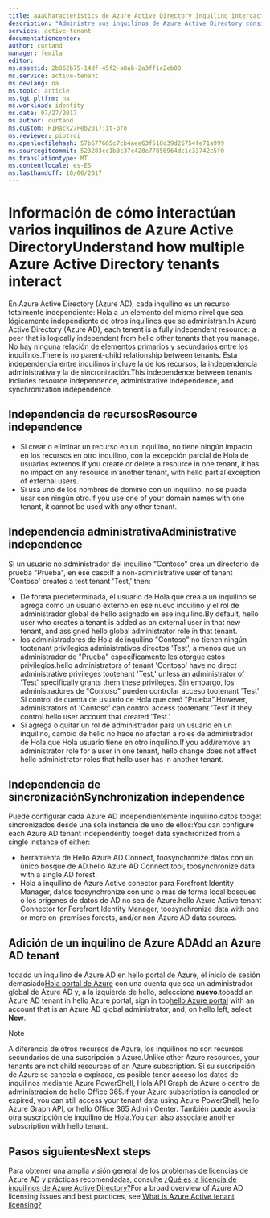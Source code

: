 ```yaml
---
title: aaaCharacteristics de Azure Active Directory inquilino intercaction | Documentos de Microsoft
description: "Administre sus inquilinos de Azure Active Directory considerándolos como recursos completamente independientes."
services: active-tenant
documentationcenter: 
author: curtand
manager: femila
editor: 
ms.assetid: 2b862b75-14df-45f2-a8ab-2a3ff1e2eb08
ms.service: active-tenant
ms.devlang: na
ms.topic: article
ms.tgt_pltfrm: na
ms.workload: identity
ms.date: 07/27/2017
ms.author: curtand
ms.custom: H1Hack27Feb2017;it-pro
ms.reviewer: piotrci
ms.openlocfilehash: 57b677665c7cb4aee63f518c39d26754fe71a999
ms.sourcegitcommit: 523283cc1b3c37c428e77850964dc1c33742c5f0
ms.translationtype: MT
ms.contentlocale: es-ES
ms.lasthandoff: 10/06/2017
---
```

# <a name="understand-how-multiple-azure-active-directory-tenants-interact"></a><span data-ttu-id="78a1f-103">Información de cómo interactúan varios inquilinos de Azure Active Directory</span><span class="sxs-lookup"><span data-stu-id="78a1f-103">Understand how multiple Azure Active Directory tenants interact</span></span>

<span data-ttu-id="78a1f-104">En Azure Active Directory (Azure AD), cada inquilino es un recurso totalmente independiente: Hola a un elemento del mismo nivel que sea lógicamente independiente de otros inquilinos que se administran.</span><span class="sxs-lookup"><span data-stu-id="78a1f-104">In Azure Active Directory (Azure AD), each tenent is a fully independent resource: a peer that is logically independent from hello other tenants that you manage.</span></span> <span data-ttu-id="78a1f-105">No hay ninguna relación de elementos primarios y secundarios entre los inquilinos.</span><span class="sxs-lookup"><span data-stu-id="78a1f-105">There is no parent-child relationship between tenants.</span></span> <span data-ttu-id="78a1f-106">Esta independencia entre inquilinos incluye la de los recursos, la independencia administrativa y la de sincronización.</span><span class="sxs-lookup"><span data-stu-id="78a1f-106">This independence between tenants includes resource independence, administrative independence, and synchronization independence.</span></span>

## <a name="resource-independence"></a><span data-ttu-id="78a1f-107">Independencia de recursos</span><span class="sxs-lookup"><span data-stu-id="78a1f-107">Resource independence</span></span>
* <span data-ttu-id="78a1f-108">Si crear o eliminar un recurso en un inquilino, no tiene ningún impacto en los recursos en otro inquilino, con la excepción parcial de Hola de usuarios externos.</span><span class="sxs-lookup"><span data-stu-id="78a1f-108">If you create or delete a resource in one tenant, it has no impact on any resource in another tenant, with hello partial exception of external users.</span></span> 
* <span data-ttu-id="78a1f-109">Si usa uno de los nombres de dominio con un inquilino, no se puede usar con ningún otro.</span><span class="sxs-lookup"><span data-stu-id="78a1f-109">If you use one of your domain names with one tenant, it cannot be used with any other tenant.</span></span>

## <a name="administrative-independence"></a><span data-ttu-id="78a1f-110">Independencia administrativa</span><span class="sxs-lookup"><span data-stu-id="78a1f-110">Administrative independence</span></span>
<span data-ttu-id="78a1f-111">Si un usuario no administrador del inquilino "Contoso" crea un directorio de prueba "Prueba", en ese caso:</span><span class="sxs-lookup"><span data-stu-id="78a1f-111">If a non-administrative user of tenant 'Contoso' creates a test tenant 'Test,' then:</span></span>

* <span data-ttu-id="78a1f-112">De forma predeterminada, el usuario de Hola que crea a un inquilino se agrega como un usuario externo en ese nuevo inquilino y el rol de administrador global de hello asignado en ese inquilino.</span><span class="sxs-lookup"><span data-stu-id="78a1f-112">By default, hello user who creates a tenant is added as an external user in that new tenant, and assigned hello global administrator role in that tenant.</span></span>
* <span data-ttu-id="78a1f-113">los administradores de Hola de inquilino "Contoso" no tienen ningún tootenant privilegios administrativos directos 'Test', a menos que un administrador de "Prueba" específicamente les otorgue estos privilegios.</span><span class="sxs-lookup"><span data-stu-id="78a1f-113">hello administrators of tenant 'Contoso' have no direct administrative privileges tootenant 'Test,' unless an administrator of 'Test' specifically grants them these privileges.</span></span> <span data-ttu-id="78a1f-114">Sin embargo, los administradores de "Contoso" pueden controlar acceso tootenant 'Test' Si control de cuenta de usuario de Hola que creó "Prueba".</span><span class="sxs-lookup"><span data-stu-id="78a1f-114">However, administrators of 'Contoso' can control access tootenant 'Test' if they control hello user account that created 'Test.'</span></span>
* <span data-ttu-id="78a1f-115">Si agrega o quitar un rol de administrador para un usuario en un inquilino, cambio de hello no hace no afectan a roles de administrador de Hola que Hola usuario tiene en otro inquilino.</span><span class="sxs-lookup"><span data-stu-id="78a1f-115">If you add/remove an administrator role for a user in one tenant, hello change does not affect hello administrator roles that hello user has in another tenant.</span></span>

## <a name="synchronization-independence"></a><span data-ttu-id="78a1f-116">Independencia de sincronización</span><span class="sxs-lookup"><span data-stu-id="78a1f-116">Synchronization independence</span></span>
<span data-ttu-id="78a1f-117">Puede configurar cada Azure AD independientemente inquilino datos tooget sincronizados desde una sola instancia de uno de ellos:</span><span class="sxs-lookup"><span data-stu-id="78a1f-117">You can configure each Azure AD tenant independently tooget data synchronized from a single instance of either:</span></span>

* <span data-ttu-id="78a1f-118">herramienta de Hello Azure AD Connect, toosynchronize datos con un único bosque de AD.</span><span class="sxs-lookup"><span data-stu-id="78a1f-118">hello Azure AD Connect tool, toosynchronize data with a single AD forest.</span></span>
* <span data-ttu-id="78a1f-119">Hola a inquilino de Azure Active conector para Forefront Identity Manager, datos toosynchronize con uno o más de forma local bosques o los orígenes de datos de AD no sea de Azure.</span><span class="sxs-lookup"><span data-stu-id="78a1f-119">hello Azure Active tenant Connector for Forefront Identity Manager, toosynchronize data with one or more on-premises forests, and/or non-Azure AD data sources.</span></span>

## <a name="add-an-azure-ad-tenant"></a><span data-ttu-id="78a1f-120">Adición de un inquilino de Azure AD</span><span class="sxs-lookup"><span data-stu-id="78a1f-120">Add an Azure AD tenant</span></span>
<span data-ttu-id="78a1f-121">tooadd un inquilino de Azure AD en hello portal de Azure, el inicio de sesión demasiado[Hola portal de Azure](https://portal.azure.com) con una cuenta que sea un administrador global de Azure AD y, a la izquierda de hello, seleccione **nuevo**.</span><span class="sxs-lookup"><span data-stu-id="78a1f-121">tooadd an Azure AD tenant in hello Azure portal, sign in too[hello Azure portal](https://portal.azure.com) with an account that is an Azure AD global administrator, and, on hello left, select **New**.</span></span>

> [!NOTE]
> <span data-ttu-id="78a1f-122">A diferencia de otros recursos de Azure, los inquilinos no son recursos secundarios de una suscripción a Azure.</span><span class="sxs-lookup"><span data-stu-id="78a1f-122">Unlike other Azure resources, your tenants are not child resources of an Azure subscription.</span></span> <span data-ttu-id="78a1f-123">Si su suscripción de Azure se cancela o expirada, es posible tener acceso los datos de inquilinos mediante Azure PowerShell, Hola API Graph de Azure o centro de administración de hello Office 365.</span><span class="sxs-lookup"><span data-stu-id="78a1f-123">If your Azure subscription is canceled or expired, you can still access your tenant data using Azure PowerShell, hello Azure Graph API, or hello Office 365 Admin Center.</span></span> <span data-ttu-id="78a1f-124">También puede asociar otra suscripción de inquilino de Hola.</span><span class="sxs-lookup"><span data-stu-id="78a1f-124">You can also associate another subscription with hello tenant.</span></span>
>

## <a name="next-steps"></a><span data-ttu-id="78a1f-125">Pasos siguientes</span><span class="sxs-lookup"><span data-stu-id="78a1f-125">Next steps</span></span>
<span data-ttu-id="78a1f-126">Para obtener una amplia visión general de los problemas de licencias de Azure AD y prácticas recomendadas, consulte [¿Qué es la licencia de inquilinos de Azure Active Directory?](active-directory-licensing-whatis-azure-portal.md)</span><span class="sxs-lookup"><span data-stu-id="78a1f-126">For a broad overview of Azure AD licensing issues and best practices, see [What is Azure Active tenant licensing?](active-directory-licensing-whatis-azure-portal.md)</span></span>
